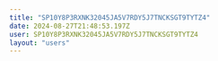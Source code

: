 ```yaml
---
title: "SP10Y8P3RXNK32045JA5V7RDY5J7TNCKSGT9TYTZ4"
date: 2024-08-27T21:48:53.197Z
user: SP10Y8P3RXNK32045JA5V7RDY5J7TNCKSGT9TYTZ4
layout: "users"
---
```

    